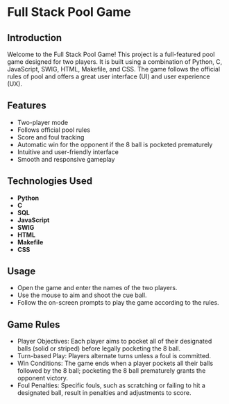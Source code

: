 # Full Stack Pool Game

## Introduction

Welcome to the Full Stack Pool Game! This project is a full-featured pool game designed for two players. It is built using a combination of Python, C, JavaScript, SWIG, HTML, Makefile, and CSS. The game follows the official rules of pool and offers a great user interface (UI) and user experience (UX).

## Features

- Two-player mode
- Follows official pool rules
- Score and foul tracking
- Automatic win for the opponent if the 8 ball is pocketed prematurely
- Intuitive and user-friendly interface
- Smooth and responsive gameplay

## Technologies Used

- **Python**
- **C**
- **SQL**
- **JavaScript**
- **SWIG**
- **HTML**
- **Makefile**
- **CSS**

## Usage
- Open the game and enter the names of the two players.
- Use the mouse to aim and shoot the cue ball.
- Follow the on-screen prompts to play the game according to the rules.
  
## Game Rules
- Player Objectives: Each player aims to pocket all of their designated balls (solid or striped) before legally pocketing the 8 ball.
- Turn-based Play: Players alternate turns unless a foul is committed.
- Win Conditions: The game ends when a player pockets all their balls followed by the 8 ball; pocketing the 8 ball prematurely grants the opponent victory.
- Foul Penalties: Specific fouls, such as scratching or failing to hit a designated ball, result in penalties and adjustments to score.
